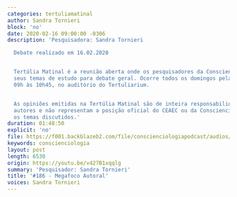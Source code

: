 ```yaml
---
categories: tertuliamatinal
author: Sandra Tornieri
block: 'no'
date: 2020-02-16 09:00:00 -0306
description: 'Pesquisadora: Sandra Tornieri

  Debate realizado em 16.02.2020


  Tertúlia Matinal é a reunião aberta onde os pesquisadores da Conscienciologia apresentam
  seus temas de estudo para debate geral. Ocorre todos os domingos pela manhã, das
  09h às 10h45, no auditório do Tertuliarium.


  As opiniões emitidas na Tertúlia Matinal são de inteira responsabilidade de seus
  autores e não representam a posição oficial do CEAEC ou da Conscienciologia sobre
  os temas discutidos.'
duration: 01:48:50
explicit: 'no'
file: https://f001.backblazeb2.com/file/conscienciologiapodcast/audios/v427B1xqqlg.mp3
keywords: conscienciologia
layout: post
length: 6530
origin: https://youtu.be/v427B1xqqlg
summary: 'Pesquisador: Sandra Tornieri'
title: '#186 - Megafoco Autoral'
voices: Sandra Tornieri
---
```

